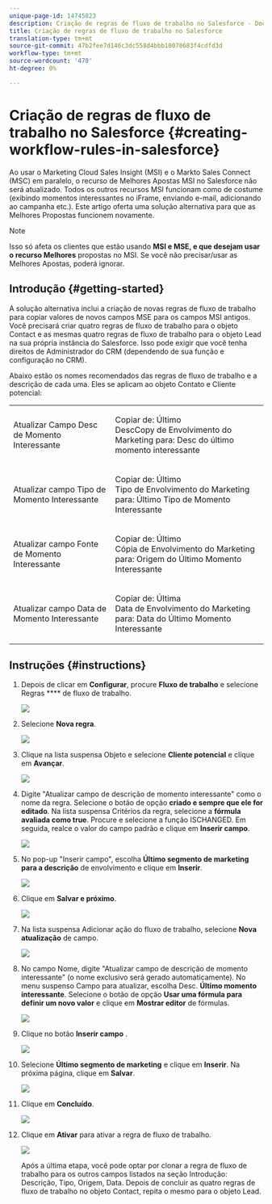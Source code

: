 ```yaml
---
unique-page-id: 14745823
description: Criação de regras de fluxo de trabalho no Salesforce - Documentos do Marketing - Documentação do produto
title: Criação de regras de fluxo de trabalho no Salesforce
translation-type: tm+mt
source-git-commit: 47b2fee7d146c3dc558d4bbb10070683f4cdfd3d
workflow-type: tm+mt
source-wordcount: '470'
ht-degree: 0%

---
```



# Criação de regras de fluxo de trabalho no Salesforce {#creating-workflow-rules-in-salesforce}

Ao usar o Marketing Cloud Sales Insight (MSI) e o Markto Sales Connect (MSC) em paralelo, o recurso de Melhores Apostas MSI no Salesforce não será atualizado. Todos os outros recursos MSI funcionam como de costume (exibindo momentos interessantes no iFrame, enviando e-mail, adicionando ao campanha etc.). Este artigo oferta uma solução alternativa para que as Melhores Propostas funcionem novamente.

>[!NOTE]
>
>Isso só afeta os clientes que estão usando **MSI e MSE, e que desejam usar o recurso Melhores** propostas no MSI. Se você não precisar/usar as Melhores Apostas, poderá ignorar.

## Introdução {#getting-started}

A solução alternativa inclui a criação de novas regras de fluxo de trabalho para copiar valores de novos campos MSE para os campos MSI antigos. Você precisará criar quatro regras de fluxo de trabalho para o objeto Contact e as mesmas quatro regras de fluxo de trabalho para o objeto Lead na sua própria instância do Salesforce. Isso pode exigir que você tenha direitos de Administrador do CRM (dependendo de sua função e configuração no CRM).

Abaixo estão os nomes recomendados das regras de fluxo de trabalho e a descrição de cada uma. Eles se aplicam ao objeto Contato e Cliente potencial:

<table> 
 <colgroup> 
  <col> 
  <col> 
 </colgroup> 
 <tbody> 
  <tr> 
   <td>Atualizar Campo Desc de Momento Interessante</td> 
   <td><p>Copiar de: Último<br>DescCopy de Envolvimento do Marketing para: Desc do último momento interessante</p></td> 
  </tr> 
  <tr> 
   <td>Atualizar campo Tipo de Momento Interessante</td> 
   <td><p>Copiar de: Último<br>Tipo de Envolvimento do Marketing para: Último Tipo de Momento Interessante</p></td> 
  </tr> 
  <tr> 
   <td>Atualizar campo Fonte de Momento Interessante</td> 
   <td><p>Copiar de: Último<br>Cópia de Envolvimento do Marketing para: Origem do Último Momento Interessante</p></td> 
  </tr> 
  <tr> 
   <td>Atualizar campo Data de Momento Interessante</td> 
   <td><p>Copiar de: Última<br>Data de Envolvimento do Marketing para: Data do Último Momento Interessante</p></td> 
  </tr> 
 </tbody> 
</table>

## Instruções {#instructions}

1. Depois de clicar em **Configurar**, procure **Fluxo de trabalho** e selecione Regras **** de fluxo de trabalho.

   ![](assets/one-1.png)

1. Selecione **Nova regra**.

   ![](assets/two-1.png)

1. Clique na lista suspensa Objeto e selecione **Cliente potencial** e clique em **Avançar**.

   ![](assets/three-1.png)

1. Digite &quot;Atualizar campo de descrição de momento interessante&quot; como o nome da regra. Selecione o botão de opção **criado e sempre que ele for editado**. Na lista suspensa Critérios da regra, selecione a **fórmula avaliada como true**. Procure e selecione a função ISCHANGED. Em seguida, realce o valor do campo padrão e clique em **Inserir campo**.

   ![](assets/four-1.png)

1. No pop-up &quot;Inserir campo&quot;, escolha **Último segmento de marketing para a descrição** de envolvimento e clique em **Inserir**.

   ![](assets/five-1.png)

1. Clique em **Salvar e próximo**.

   ![](assets/6.png)

1. Na lista suspensa Adicionar ação do fluxo de trabalho, selecione **Nova atualização** de campo.

   ![](assets/seven.png)

1. No campo Nome, digite &quot;Atualizar campo de descrição de momento interessante&quot; (o nome exclusivo será gerado automaticamente). No menu suspenso Campo para atualizar, escolha Desc. **Último momento interessante**. Selecione o botão de opção **Usar uma fórmula para definir um novo valor** e clique em **Mostrar editor** de fórmulas.

   ![](assets/eight.png)

1. Clique no botão **Inserir campo** .

   ![](assets/9a.png)

1. Selecione **Último segmento de marketing** e clique em **Inserir**. Na próxima página, clique em **Salvar**.

   ![](assets/nine.png)

1. Clique em **Concluído**.

   ![](assets/twelve.png)

1. Clique em **Ativar** para ativar a regra de fluxo de trabalho.

   ![](assets/thirteen.png)

   Após a última etapa, você pode optar por clonar a regra de fluxo de trabalho para os outros campos listados na seção Introdução: Descrição, Tipo, Origem, Data. Depois de concluir as quatro regras de fluxo de trabalho no objeto Contact, repita o mesmo para o objeto Lead.

